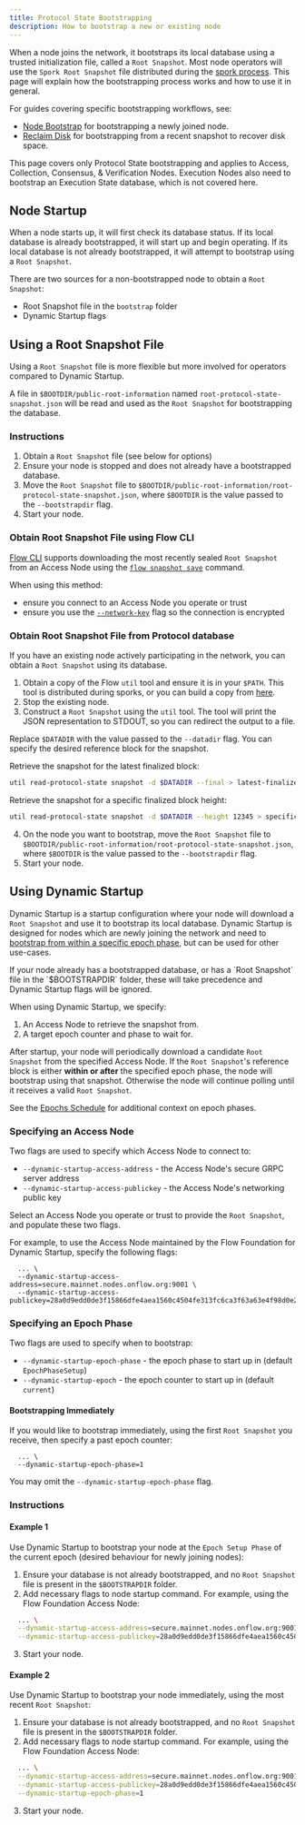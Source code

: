 ```yaml
---
title: Protocol State Bootstrapping
description: How to bootstrap a new or existing node
---
```


When a node joins the network, it bootstraps its local database using a trusted initialization file, called a `Root Snapshot`.
Most node operators will use the `Spork Root Snapshot` file distributed during the [spork process](./spork.md).
This page will explain how the bootstrapping process works and how to use it in general.

For guides covering specific bootstrapping workflows, see:
- [Node Bootstrap](./node-bootstrap.md) for bootstrapping a newly joined node.
- [Reclaim Disk](./reclaim-disk.md) for bootstrapping from a recent snapshot to recover disk space.

<Callout type="info">
   This page covers only Protocol State bootstrapping and applies to Access, Collection, Consensus, & Verification Nodes.
   Execution Nodes also need to bootstrap an Execution State database, which is not covered here.
</Callout>

## Node Startup

When a node starts up, it will first check its database status. 
If its local database is already bootstrapped, it will start up and begin operating.
If its local database is not already bootstrapped, it will attempt to bootstrap using a `Root Snapshot`.

There are two sources for a non-bootstrapped node to obtain a `Root Snapshot`:
- Root Snapshot file in the `bootstrap` folder
- Dynamic Startup flags

## Using a Root Snapshot File

Using a `Root Snapshot` file is more flexible but more involved for operators compared to Dynamic Startup.

A file in `$BOOTDIR/public-root-information` named `root-protocol-state-snapshot.json` will be read and used as the `Root Snapshot` for bootstrapping the database.

### Instructions

1. Obtain a `Root Snapshot` file (see below for options)
2. Ensure your node is stopped and does not already have a bootstrapped database.
3. Move the `Root Snapshot` file to `$BOOTDIR/public-root-information/root-protocol-state-snapshot.json`, where `$BOOTDIR` is the value passed to the `--bootstrapdir` flag.
4. Start your node. 

### Obtain Root Snapshot File using Flow CLI

[Flow CLI](../../../tools/flow-cli/index.md) supports downloading the most recently sealed `Root Snapshot` from an Access Node using the [`flow snapshot save`](../../../tools/flow-cli/utils/snapshot-save.md) command.

When using this method: 
- ensure you connect to an Access Node you operate or trust
- ensure you use the [`--network-key`](../../../tools/flow-cli/utils/snapshot-save#network-key) flag so the connection is encrypted

### Obtain Root Snapshot File from Protocol database

If you have an existing node actively participating in the network, you can obtain a `Root Snapshot` using its database.

1. Obtain a copy of the Flow `util` tool and ensure it is in your `$PATH`. This tool is distributed during sporks, or you can build a copy from [here](https://github.com/onflow/flow-go/tree/master/cmd/util).
2. Stop the existing node.
3. Construct a `Root Snapshot` using the `util` tool. The tool will print the JSON representation to STDOUT, so you can redirect the output to a file.

Replace `$DATADIR` with the value passed to the `--datadir` flag. You can specify the desired reference block for the snapshot.

Retrieve the snapshot for the latest finalized block:
```sh
util read-protocol-state snapshot -d $DATADIR --final > latest-finalized-snapshot.json
```

Retrieve the snapshot for a specific finalized block height:
```sh
util read-protocol-state snapshot -d $DATADIR --height 12345 > specific-height-snapshot.json
```

4. On the node you want to bootstrap, move the `Root Snapshot` file to `$BOOTDIR/public-root-information/root-protocol-state-snapshot.json`, where `$BOOTDIR` is the value passed to the `--bootstrapdir` flag.
5. Start your node. 

## Using Dynamic Startup

Dynamic Startup is a startup configuration where your node will download a `Root Snapshot` and use it to bootstrap its local database.
Dynamic Startup is designed for nodes which are newly joining the network and need to [bootstrap from within a specific epoch phase](./node-bootstrap#timing), but can be used for other use-cases.

<Callout type="info">
   If your node already has a bootstrapped database, or has a `Root Snapshot` file in the `$BOOTSTRAPDIR` folder,
   these will take precedence and Dynamic Startup flags will be ignored.
</Callout>

When using Dynamic Startup, we specify:
1. An Access Node to retrieve the snapshot from.
2. A target epoch counter and phase to wait for.

After startup, your node will periodically download a candidate `Root Snapshot` from the specified Access Node. 
If the `Root Snapshot`'s reference block is either **within or after** the specified epoch phase, the node will bootstrap using that snapshot.
Otherwise the node will continue polling until it receives a valid `Root Snapshot`.

See the [Epochs Schedule](./../../staking/03-schedule.md) for additional context on epoch phases.

### Specifying an Access Node

Two flags are used to specify which Access Node to connect to:
- `--dynamic-startup-access-address` - the Access Node's secure GRPC server address
- `--dynamic-startup-access-publickey` - the Access Node's networking public key

Select an Access Node you operate or trust to provide the `Root Snapshot`, and populate these two flags.

For example, to use the Access Node maintained by the Flow Foundation for Dynamic Startup, specify the following flags:
```shell ExampleDynamicStartupFlags
  ... \
  --dynamic-startup-access-address=secure.mainnet.nodes.onflow.org:9001 \
  --dynamic-startup-access-publickey=28a0d9edd0de3f15866dfe4aea1560c4504fe313fc6ca3f63a63e4f98d0e295144692a58ebe7f7894349198613f65b2d960abf99ec2625e247b1c78ba5bf2eae
```

### Specifying an Epoch Phase

Two flags are used to specify when to bootstrap:
- `--dynamic-startup-epoch-phase` - the epoch phase to start up in (default `EpochPhaseSetup`)
- `--dynamic-startup-epoch` - the epoch counter to start up in (default `current`)

#### Bootstrapping Immediately

If you would like to bootstrap immediately, using the first `Root Snapshot` you receive, then specify a past epoch counter:
```shell ExampleDynamicStartupFlags
  ... \
  --dynamic-startup-epoch-phase=1
```
You may omit the `--dynamic-startup-epoch-phase` flag.

### Instructions

#### Example 1
Use Dynamic Startup to bootstrap your node at the `Epoch Setup Phase` of the current epoch (desired behaviour for newly joining nodes):
1. Ensure your database is not already bootstrapped, and no `Root Snapshot` file is present in the `$BOOTSTRAPDIR` folder.
2. Add necessary flags to node startup command.
For example, using the Flow Foundation Access Node:
```sh
  ... \
  --dynamic-startup-access-address=secure.mainnet.nodes.onflow.org:9001 \
  --dynamic-startup-access-publickey=28a0d9edd0de3f15866dfe4aea1560c4504fe313fc6ca3f63a63e4f98d0e295144692a58ebe7f7894349198613f65b2d960abf99ec2625e247b1c78ba5bf2eae
```
3. Start your node.

#### Example 2
Use Dynamic Startup to bootstrap your node immediately, using the most recent `Root Snapshot`:
1. Ensure your database is not already bootstrapped, and no `Root Snapshot` file is present in the `$BOOTSTRAPDIR` folder.
2. Add necessary flags to node startup command.
For example, using the Flow Foundation Access Node:
```sh
  ... \
  --dynamic-startup-access-address=secure.mainnet.nodes.onflow.org:9001 \
  --dynamic-startup-access-publickey=28a0d9edd0de3f15866dfe4aea1560c4504fe313fc6ca3f63a63e4f98d0e295144692a58ebe7f7894349198613f65b2d960abf99ec2625e247b1c78ba5bf2eae \
  --dynamic-startup-epoch-phase=1
```
3. Start your node.
